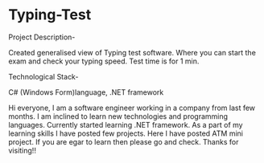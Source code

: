 # Typing-Test
Project Description-

Created generalised view of Typing test software. Where you can start the exam and check your typing speed. Test time is for 1 min. 

Technological Stack-

C# (Windows Form)language, .NET framework

Hi everyone, I am a software engineer working in a company from last few months.
I am inclined to learn new technologies and programming languages. 
Currently started learning .NET framework. As a part of my learning skills I have posted few projects.
Here I have posted ATM mini project. If you are egar to learn then please go and check. Thanks for visiting!!
